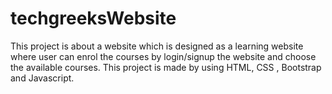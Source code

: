 # techgreeksWebsite
This project is about a website which is designed as a learning website where user can enrol the courses by login/signup the website and choose the available courses. This project is made by using HTML, CSS , Bootstrap and Javascript.
